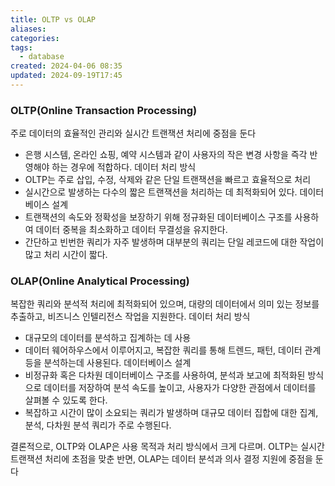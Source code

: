 ```yaml
---
title: OLTP vs OLAP
aliases: 
categories: 
tags:
  - database
created: 2024-04-06 08:35
updated: 2024-09-19T17:45
---
```


### OLTP(Online Transaction Processing)

주로 데이터의 효율적인 관리와 실시간 트랜잭션 처리에 중점을 둔다
- 은행 시스템, 온라인 쇼핑, 예약 시스템과 같이 사용자의 작은 변경 사항을 즉각 반영해야 하는 경우에 적합하다.
데이터 처리 방식
- OLTP는 주로 삽입, 수정, 삭제와 같은 단일 트랜잭션을 빠르고 효율적으로 처리
- 실시간으로 발생하는 다수의 짧은 트랜잭션을 처리하는 데 최적화되어 있다.
데이터베이스 설계
- 트랜잭션의 속도와 정확성을 보장하기 위해 정규화된 데이터베이스 구조를 사용하여 데이터 중복을 최소화하고 데이터 무결성을 유지한다.
- 간단하고 빈번한 쿼리가 자주 발생하며 대부분의 쿼리는 단일 레코드에 대한 작업이 많고 처리 시간이 짧다.

### OLAP(Online Analytical Processing)

복잡한 쿼리와 분석적 처리에 최적화되어 있으며, 대량의 데이터에서 의미 있는 정보를 추출하고, 비즈니스 인텔리전스 작업을 지원한다.
데이터 처리 방식
- 대규모의 데이터를 분석하고 집계하는 데 사용
- 데이터 웨어하우스에서 이루어지고, 복잡한 쿼리를 통해 트렌드, 패턴, 데이터 관계 등을 분석하는데 사용된다.
데이터베이스 설계
- 비정규화 혹은 다차원 데이터베이스 구조를 사용하여, 분석과 보고에 최적화된 방식으로 데이터를 저장하여 분석 속도를 높이고, 사용자가 다양한 관점에서 데이터를 살펴볼 수 있도록 한다.
- 복잡하고 시간이 많이 소요되는 쿼리가 발생하며 대규모 데이터 집합에 대한 집계, 분석, 다차원 분석 쿼리가 주로 수행된다.

결론적으로, OLTP와 OLAP은 사용 목적과 처리 방식에서 크게 다르며. OLTP는 실시간 트랜잭션 처리에 초점을 맞춘 반면, OLAP는 데이터 분석과 의사 결정 지원에 중점을 둔다
